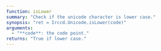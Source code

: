 ```yaml
---
function: isLower
summary: "Check if the unicode character is lower case."
synopsis: "ret = Irccd.Unicode.isLower(code)"
arguments:
  - "**code**: the code point."
returns: "True if lower case."
---
```

